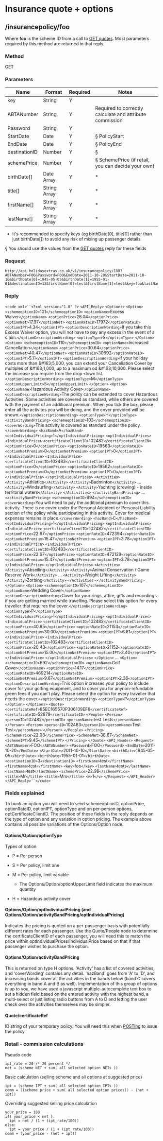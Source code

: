 # Insurance quote + options

## /insurancepolicy/foo

Where **foo** is the scheme ID from a call to [GET quotes](hxapi/insuranceretail/availability). Most parameters required by this method are returned in that reply.

### Method

GET

### Parameters

 | Name          | Format       | Required | Notes                                                    | 
 | ----          | ------       | -------- | -----                                                    | 
 | key           | String       | Y        |                                                          | 
 | ABTANumber    | String       | Y        | Required to correctly calculate and attribute commission | 
 | Password      | String       | Y        |                                                          | 
 | StartDate     | Date         | Y        | § PolicyStart                                           | 
 | EndDate       | Date         | Y        | § PolicyEnd                                             | 
 | destinationID | Number       | Y        | §                                                       | 
 | schemePrice   | Number       | Y        | § SchemePrice (if retail, you can decide your own)      | 
 | birthDate[]   | Date Array   | Y        | *                                                        | 
 | title[]       | String Array | Y        | *                                                        | 
 | firstName[]   | String Array | Y        | *                                                        | 
 | lastName[]    | String Array | Y        | *                                                        | 

* It's recommended to specify keys (eg birthDate[0], title[0] rather than just birthDate[]) to avoid any risk of mixing up passenger details

§ You should use the values from the [GET quotes](hxapi/insuranceretail/availability) reply for these fields

### Request

	
	http://api.holidayextras.co.uk/v1/insurancepolicy/188?ABTANumber=FOO&Password=FOO&EndDate=2011-10-20&StartDate=2011-10-10&birthDate[0]=1945-05-05&birthDate[1]=1955-01-01&destinationID=13&firstName[0]=test&firstName[1]=test&key=foo&lastName[0]=tests&lastName[1]=test&schemePrice=12.00&title[0]=Mr&title[1]=Mrs


### Reply

`<code xml>``<?xml version="1.0" ?>`
`<API_Reply>`
    `<Options>`
    `<Option>`
      `<schemeoptionID>`101`</schemeoptionID>`
      `<optionName>`Excess Waiver`</optionName>`
      `<optionPrice>`26.04`</optionPrice>`
      `<optionNet>`17.97`</optionNet>`
      `<optionRateID>`17972`</optionRateID>`
      `<optionIPT>`4.34`</optionIPT>`
      `<optionDescriptionWording>`If you take this Excess Waiver option, you will not have to pay any excess in the event of a claim.`</optionDescriptionWording>`
      `<optionType>`S`</optionType>`
    `</Option>`
    `<Option>`
      `<schemeoptionID>`110`</schemeoptionID>`
      `<optionName>`Increased Cancellation`</optionName>`
      `<optionPrice>`30.64`</optionPrice>`
      `<optionNet>`40.47`</optionNet>`
      `<optionRateID>`30692`</optionRateID>`
      `<optionIPT>`5.11`</optionIPT>`
      `<optionDescriptionWording>`If your holiday costs more than &#38;#163;5,000, you can extend your Cancellation Cover by multiples of &#38;#163;1,000, up to a maximum od &#38;#163;10,000. Please select the increase you require from the drop-down list.`</optionDescriptionWording>`
      `<optionType>`M`</optionType>`
      `<optionUpperLimit>`5`</optionUpperLimit>`
    `</Option>`
    `<Option>`
      `<optionName>`Hazardous Activity Cover`</optionName>`
      `<optionDescriptionWording>`The policy can be extended to cover Hazardous Activities. Some activities are covered as standard, while others are covered with the payment of an additional premium. When you tick the box, please enter all the activites you will be doing, and the cover provided will be shown.`</optionDescriptionWording>`
      `<optionType>`H`</optionType>`
      `<activityBandPricing>`
        `<schemeoptionID>`103`</schemeoptionID>`
        `<coverWording>`This activity is covered as standard under the policy.`</coverWording>`
        `<hazBand>`A`</hazBand>`
        `<optIndividualPricing>`1`</optIndividualPricing>`
        `<optIndividualPrices>`
          `<IndividualPrice>`
            `<certificateClientID>`102482`</certificateClientID>`
            `<optionPrice>`0`</optionPrice>`
            `<optionRateID>`19563`</optionRateID>`
            `<optionNetPremium>`0`</optionNetPremium>`
            `<optionIPT>`0`</optionIPT>`
          `</IndividualPrice>`
          `<IndividualPrice>`
            `<certificateClientID>`102483`</certificateClientID>`
            `<optionPrice>`0`</optionPrice>`
            `<optionRateID>`19562`</optionRateID>`
            `<optionNetPremium>`0`</optionNetPremium>`
            `<optionIPT>`0`</optionIPT>`
          `</IndividualPrice>`
        `</optIndividualPrices>`
        `<Activities>`
          `<Activity>`Athletics`</Activity>`
          `<Activity>`Badminton`</Activity>`
          ...
          `<Activity>`Windsurfing`</Activity>`
          `<Activity>`Yachting (crewing) - inside territorial waters`</Activity>`
        `</Activities>`
      `</activityBandPricing>`
      ...
      `<activityBandPricing>`
        `<schemeoptionID>`694`</schemeoptionID>`
        `<coverWording>`You will need to pay the additional premium to cover this activity. There is no cover under the Personal Accident or Personal Liability section of the policy while participating in this activity. Cover for medical expenses remains in place.`</coverWording>`
        `<hazBand>`C`</hazBand>`
        `<optIndividualPricing>`1`</optIndividualPricing>`
        `<optIndividualPrices>`
          `<IndividualPrice>`
            `<certificateClientID>`102482`</certificateClientID>`
            `<optionPrice>`22.67`</optionPrice>`
            `<optionRateID>`472394`</optionRateID>`
            `<optionNetPremium>`15.47`</optionNetPremium>`
            `<optionIPT>`3.78`</optionIPT>`
          `</IndividualPrice>`
          `<IndividualPrice>`
            `<certificateClientID>`102483`</certificateClientID>`
            `<optionPrice>`22.67`</optionPrice>`
            `<optionRateID>`472129`</optionRateID>`
            `<optionNetPremium>`15.47`</optionNetPremium>`
            `<optionIPT>`3.78`</optionIPT>`
          `</IndividualPrice>`
        `</optIndividualPrices>`
        `<Activities>`
          `<Activity>`Abseiling`</Activity>`
          `<Activity>`Animal Conservation / Game Reserve Work`</Activity>`
          ...
          `<Activity>`Weight Lifting`</Activity>`
          `<Activity>`Zorbing`</Activity>`
        `</Activities>`
      `</activityBandPricing>`
    `</Option>`
    `<Option>`
      `<schemeoptionID>`107`</schemeoptionID>`
      `<optionName>`Wedding Cover`</optionName>`
      `<optionDescriptionWording>`Cover for your rings, attire, gifts and recordings if you are getting married while travelling. Please select this option for every traveller that requires the cover.`</optionDescriptionWording>`
      `<optionType>`P`</optionType>`
      `<optIndividualPricing>`1`</optIndividualPricing>`
      `<optIndividualPrices>`
        `<IndividualPrice>`
          `<certificateClientID>`102482`</certificateClientID>`
          `<optionPrice>`40.85`</optionPrice>`
          `<optionRateID>`21153`</optionRateID>`
          `<optionNetPremium>`30.00`</optionNetPremium>`
          `<optionIPT>`6.81`</optionIPT>`
        `</IndividualPrice>`
        `<IndividualPrice>`
          `<certificateClientID>`102483`</certificateClientID>`
          `<optionPrice>`20.43`</optionPrice>`
          `<optionRateID>`21152`</optionRateID>`
          `<optionNetPremium>`15.00`</optionNetPremium>`
          `<optionIPT>`3.40`</optionIPT>`
        `</IndividualPrice>`
      `</optIndividualPrices>`
    `</Option>`
    ...
    `<Option>`
      `<schemeoptionID>`692`</schemeoptionID>`
      `<optionName>`Golf Cover`</optionName>`
      `<optionPrice>`14.17`</optionPrice>`
      `<optionRateID>`469214`</optionRateID>`
      `<optionNetPremium>`9.67`</optionNetPremium>`
      `<optionIPT>`2.36`</optionIPT>`
      `<optionDescriptionWording>`This option increases your policy to include cover for your golfing equipment, and to cover you for anynon-refundable green fees if you can&#39;t play. Please select the option for every traveller that needs the cover.`</optionDescriptionWording>`
      `<optionType>`P`</optionType>`
    `</Option>`
    `</Options>`
    `<Quote>`
    	`<certificateRef>`85EC165570P306109EF8`</certificateRef>`
    `<certificateID>`52879`</certificateID>`
    `<People>`
      `<Person>`
        `<personID>`102482`</personID>`
        `<personName>`Test Tests`</personName>`
      `</Person>`
      `<Person>`
        `<personID>`102483`</personID>`
        `<personName>`Test Test`</personName>`
      `</Person>`
    `</People>`
    `<Pricing>`
      `<SchemePrice>`22.98`</SchemePrice>`
      `<SchemeNet>`38.67`</SchemeNet>`
      `<SchemeIPT>`9.45`</SchemeIPT>`
    `</Pricing>`
    `</Quote>`
    `<API_Header>`
    `<Request>`
      `<ABTANumber>`FOO`</ABTANumber>`
      `<Password>`FOO`</Password>`
      `<EndDate>`2011-10-20`</EndDate>`
      `<StartDate>`2011-10-10`</StartDate>`
      `<birthDate>`1945-05-05`</birthDate>`
      `<birthDate>`1955-01-01`</birthDate>`
      `<destinationID>`3`</destinationID>`
      `<firstName>`test`</firstName>`
      `<firstName>`test`</firstName>`
      `<key>`foo`</key>`
      `<lastName>`tests`</lastName>`
      `<lastName>`test`</lastName>`
      `<schemePrice>`22.98`</schemePrice>`
      `<title>`Mr`</title>`
      `<title>`Mrs`</title>`
      `<v>`1`</v>`
    `</Request>`
    `</API_Header>`
`</API_Reply>``</code>`

### Fields explained

To book an option you will need to send schemeoptionID, optionPrice, optionRateID, optionIPT, optionType and on per-person options, optCertificateClientID. The position of these fields in the reply depends on the type of option and any variation in option pricing. The example above contains all possible variations of the Options/Option node.

#### Options/Option/optionType

Types of option


*  P = Per person

*  S = Per policy, limit one

*  M = Per policy, limit variable
    * The Options/Option/optionUpperLimit field indicates the maximum quantity

*  H = Hazardous activity cover

#### Options/Option/optIndividualPricing (and Options/Option/activityBandPricing/optIndividualPricing)

Indicates the pricing is quoted on a per-passenger basis with potentially different rates for each passenger. Use the Quote/People node to determine the certificateClientID of each passenger, you will need this to match the price within optIndividualPrices/IndividualPrice based on that if that passenger wishes to purchase the option.

#### Options/Option/activityBandPricing

This is returned on type H options. 'Activity' has a list of covered activities, and 'coverWording' contains any detail. 'hazBand' goes from 'A' to 'D', and increasing bands cover all the activities in the bands below (band C covers everything in band A and B as well). Implementation of this group of options is up to you, we have used a javascript multiple-autocomplete text box to set a hidden field based on the entered activity with the highest band, a multi-select or just listing radio buttons from A to D and letting the user check over the activities themselves may be simpler.

#### Quote/certificateRef

ID string of your temporary policy. You will need this when [POSTing](hxapi/insuranceretail/issue) to issue the policy.

### Retail - commission calculations

Pseudo code

	
	ipt_rate = 20 /* 20 percent */
	net = (scheme NET + sum( all selected option NETs ))


Basic calculation (selling scheme and all options at suggested price)

	
	ipt = (scheme IPT + sum( all selected option IPTs ))
	comm = ((scheme price + sum( all selected option prices)) - (net + ipt))


Overriding suggested selling price calculation

	
	your_price = 100
	if( your_price < net ):
	  ipt = net / (1 + (ipt_rate/100))
	else:
	  ipt = your_price / (1 + (ipt_rate/100))
	comm = (your_price - (net + ipt))


